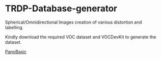 # TRDP-Database-generator
Spherical/Omnidirectional Images creation of various distortion and labelling.

Kindly download the required VOC dataset and VOCDevKit to generate the dataset.


[PanoBasic](https://drive.google.com/drive/folders/1X2AB3FmeSr3eSPeiLO4CSWP-1iOdJKHd?usp=sharing)
